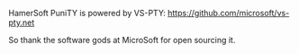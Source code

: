 HamerSoft PuniTY is powered by VS-PTY:
https://github.com/microsoft/vs-pty.net

So thank the software gods at MicroSoft for open sourcing it.